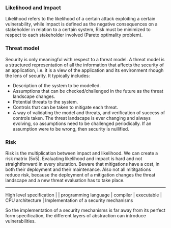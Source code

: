 ### Likelihood and Impact
Likelihood refers to the likelihood of a certain attack exploiting a certain vulnerability, while impact is defined as the negative consequences on a stakeholder in relation to a certain system, 
Risk must be minimized to respect to each stakeholder involved (Pareto optimality problem).
### Threat model
Security is only meaningful with respect to a threat model.
A threat model is a structured representation of all the information that affects the security of an application, i.e. it is a view of the application and its environment rhough the lens of security.
It typically includes:
- Description of the system to be modelled.
- Assumptions that can be checked/challenged in the future as the threat landscape changes.
- Potential threats to the system.
- Controls that can be taken to mitigate each threat.
- A way of validating the model and threats, and verification of success of controls taken.
The threat landscape is ever changing and always evolving, so assumptions need to be challenged periodically. If an assumption were to be wrong, then security is nullified.
### Risk
Risk is the multiplication between impact and likelihood. We can create a risk matrix (5x5). Evaluating likelihood and impact is hard and not straightforward in every situtation.
Beware that mitigations have a cost, in both their deployment and their maintenance. Also not all mititgations reduce risk, because the deployment of a mitigation changes the threat landscape and a new threat evaluation has to take place.

---
High level specification
|
| programming language
| compiler
| executable
| CPU architecture
|
Implementation of a security mechanisms

So the implementation of a security mechanisms is far away from its perfect form specification, the different layers of abstraction can introduce vulnerabilities.
